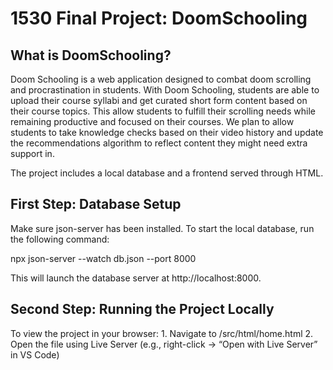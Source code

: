 
# 1530 Final Project: DoomSchooling

## What is DoomSchooling?

Doom Schooling is a web application designed to combat doom scrolling and procrastination in students.
With Doom Schooling, students are able to upload their course syllabi and get curated short form content based on their course topics.
This allow students to fulfill their scrolling needs while remaining productive and focused on their courses.
We plan to allow students to take knowledge checks based on their video history and update the recommendations algorithm 
to reflect content they might need extra support in.

The project includes a local database and a frontend served through HTML.



## First Step: Database Setup

Make sure json-server has been installed.
To start the local database, run the following command:

npx json-server --watch db.json --port 8000

This will launch the database server at http://localhost:8000.



## Second Step: Running the Project Locally

To view the project in your browser:
	1.	Navigate to /src/html/home.html
	2.	Open the file using Live Server (e.g., right-click → “Open with Live Server” in VS Code)


